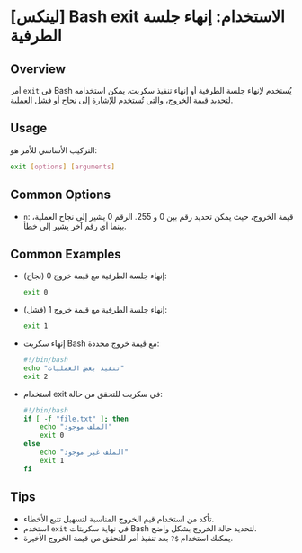# [لينكس] Bash exit الاستخدام: إنهاء جلسة الطرفية

## Overview
أمر `exit` في Bash يُستخدم لإنهاء جلسة الطرفية أو إنهاء تنفيذ سكربت. يمكن استخدامه لتحديد قيمة الخروج، والتي تُستخدم للإشارة إلى نجاح أو فشل العملية.

## Usage
التركيب الأساسي للأمر هو:

```bash
exit [options] [arguments]
```

## Common Options
- `n`: قيمة الخروج، حيث يمكن تحديد رقم بين 0 و 255. الرقم 0 يشير إلى نجاح العملية، بينما أي رقم آخر يشير إلى خطأ.

## Common Examples

- إنهاء جلسة الطرفية مع قيمة خروج 0 (نجاح):
    ```bash
    exit 0
    ```

- إنهاء جلسة الطرفية مع قيمة خروج 1 (فشل):
    ```bash
    exit 1
    ```

- إنهاء سكربت Bash مع قيمة خروج محددة:
    ```bash
    #!/bin/bash
    echo "تنفيذ بعض العمليات"
    exit 2
    ```

- استخدام exit في سكربت للتحقق من حالة:
    ```bash
    #!/bin/bash
    if [ -f "file.txt" ]; then
        echo "الملف موجود"
        exit 0
    else
        echo "الملف غير موجود"
        exit 1
    fi
    ```

## Tips
- تأكد من استخدام قيم الخروج المناسبة لتسهيل تتبع الأخطاء.
- استخدم `exit` في نهاية سكربتات Bash لتحديد حالة الخروج بشكل واضح.
- يمكنك استخدام `$?` بعد تنفيذ أمر للتحقق من قيمة الخروج الأخيرة.